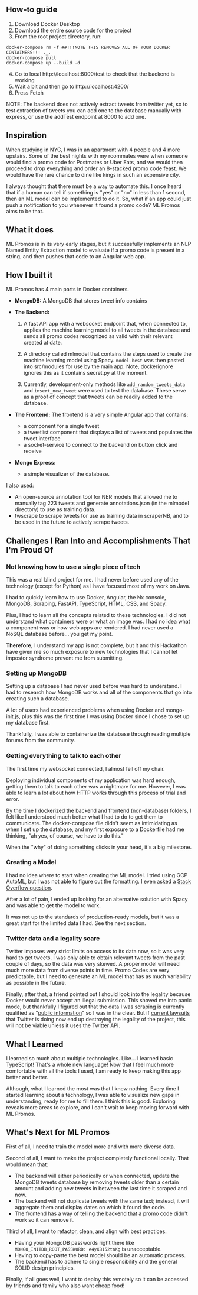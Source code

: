 ## How-to guide

1. Download Docker Desktop
2. Download the entire source code for the project
3. From the root project directory, run:
```
docker-compose rm -f ##!!!NOTE THIS REMOVES ALL OF YOUR DOCKER CONTAINERS!!! ._.
docker-compose pull
docker-compose up --build -d
```
4. Go to local http://localhost:8000/test to check that the backend is working
5. Wait a bit and then go to http://localhost:4200/ 
6. Press Fetch 

NOTE: The backend does not actively extract tweets from twitter yet, so to test extraction of tweets you can add one to the database manually with express, or use the addTest endpoint at 8000 to add one. 

## Inspiration

When studying in NYC, I was in an apartment with 4 people and 4 more upstairs. Some of the best nights with my roommates were when someone would find a promo code for Postmates or Uber Eats, and we would then proceed to drop everything and order an 8-stacked promo code feast. We would have the rare chance to dine like kings in such an expensive city.

I always thought that there must be a way to automate this. I once heard that if a human can tell if something is "yes" or "no" in less than 1 second, then an ML model can be implemented to do it. So, what if an app could just push a notification to you whenever it found a promo code? ML Promos aims to be that.

## What it does

ML Promos is in its very early stages, but it successfully implements an NLP Named Entity Extraction model to evaluate if a promo code is present in a string, and then pushes that code to an Angular web app.

## How I built it

ML Promos has 4 main parts in Docker containers.

- **MongoDB:** A MongoDB that stores tweet info contains
- **The Backend:**
    1. A fast API app with a websocket endpoint that, when connected to, applies the machine learning model to all tweets in the database and sends all promo codes recognized as valid with their relevant created at date.

    2. A directory called mlmodel that contains the steps used to create the machine learning model using Spacy. `model-best` was then pasted into src/modules for use by the main app. Note, dockerignore ignores this as it contains secret.py at the moment.

    3. Currently, development-only methods like `add_random_tweets_data` and `insert_new_tweet` were used to test the database. These serve as a proof of concept that tweets can be readily added to the database.

- **The Frontend:** The frontend is a very simple Angular app that contains:
    - a component for a single tweet
    - a tweetlist component that displays a list of tweets and populates the tweet interface
    - a socket-service to connect to the backend on button click and receive
- **Mongo Express:**
    - a simple visualizer of the database.

I also used:
- An open-source annotation tool for NER models that allowed me to manually tag 223 tweets and generate annotations.json (in the mlmodel directory) to use as training data.
- twscrape to scrape tweets for use as training data in scraperNB, and to be used in the future to actively scrape tweets.

## Challenges I Ran Into and Accomplishments That I'm Proud Of

### Not knowing how to use a single piece of tech

This was a real blind project for me. I had never before used any of the technology (except for Python) as I have focused most of my work on Java.

I had to quickly learn how to use Docker, Angular, the Nx console, MongoDB, Scraping, FastAPI, TypeScript, HTML, CSS, and Spacy.

Plus, I had to learn all the concepts related to these technologies. I did not understand what containers were or what an image was. I had no idea what a component was or how web apps are rendered. I had never used a NoSQL database before... you get my point.

**Therefore,** I understand my app is not complete, but it and this Hackathon have given me so much exposure to new technologies that I cannot let impostor syndrome prevent me from submitting.

### Setting up MongoDB

Setting up a database I had never used before was hard to understand. I had to research how MongoDB works and all of the components that go into creating such a database.

A lot of users had experienced problems when using Docker and mongo-init.js, plus this was the first time I was using Docker since I chose to set up my database first.

Thankfully, I was able to containerize the database through reading multiple forums from the community.

### Getting everything to talk to each other

The first time my websocket connected, I almost fell off my chair.

Deploying individual components of my application was hard enough, getting them to talk to each other was a nightmare for me. However, I was able to learn a lot about how HTTP works through this process of trial and error.

By the time I dockerized the backend and frontend (non-database) folders, I felt like I understood much better what I had to do to get them to communicate. The docker-compose file didn't seem as intimidating as when I set up the database, and my first exposure to a Dockerfile had me thinking, "ah yes, of course, we have to do this."

When the "why" of doing something clicks in your head, it's a big milestone.

### Creating a Model

I had no idea where to start when creating the ML model. I tried using GCP AutoML, but I was not able to figure out the formatting. I even asked a [Stack Overflow question](https://stackoverflow.com/questions/77434606/validate-json-lines-from-public-yaml-schema-preparing-data-for-automl-entity-e).

After a lot of pain, I ended up looking for an alternative solution with Spacy and was able to get the model to work.

It was not up to the standards of production-ready models, but it was a great start for the limited data I had. See the next section.

### Twitter data and a legality scare

Twitter imposes very strict limits on access to its data now, so it was very hard to get tweets. I was only able to obtain relevant tweets from the past couple of days, so the data was very skewed. A proper model will need much more data from diverse points in time. Promo Codes are very predictable, but I need to generate an ML model that has as much variability as possible in the future.

Finally, after that, a friend pointed out I should look into the legality because Docker would never accept an illegal submission. This shoved me into panic mode, but thankfully I figured out that the data I was scraping is currently qualified as "[public information](https://cdn.ca9.uscourts.gov/datastore/opinions/2022/04/18/17-16783.pdf)" so I was in the clear. But if [current lawsuits](https://regmedia.co.uk/2023/07/14/twitter-doe-scraping-suit.pdf) that Twitter is doing now end up destroying the legality of the project, this will not be viable unless it uses the Twitter API.

## What I Learned

I learned so much about multiple technologies. Like... I learned basic TypeScript! That's a whole new language! Now that I feel much more comfortable with all the tools I used, I am ready to keep making this app better and better.

Although, what I learned the most was that I knew nothing. Every time I started learning about a technology, I was able to visualize new gaps in understanding, ready for me to fill them. I think this is good. Exploring reveals more areas to explore, and I can't wait to keep moving forward with ML Promos.

## What's Next for ML Promos

First of all, I need to train the model more and with more diverse data.

Second of all, I want to make the project completely functional locally. That would mean that:
- The backend will either periodically or when connected, update the MongoDB tweets database by removing tweets older than a certain amount and adding new tweets in between the last time it scraped and now.
- The backend will not duplicate tweets with the same text; instead, it will aggregate them and display dates on which it found the code.
- The frontend has a way of telling the backend that a promo code didn't work so it can remove it.

Third of all, I want to refactor, clean, and align with best practices.

- Having your MongoDB passwords right there like `MONGO_INITDB_ROOT_PASSWORD: e4yX8152tnKg` is unacceptable.
- Having to copy-paste the best model should be an automatic process.
- The backend has to adhere to single responsibility and the general SOLID design principles.

Finally, if all goes well, I want to deploy this remotely so it can be accessed by friends and family who also want cheap food!